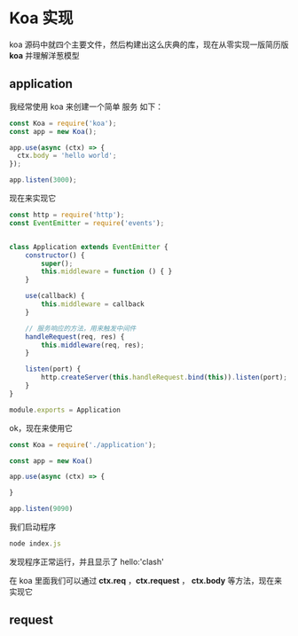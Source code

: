# Koa 实现

koa 源码中就四个主要文件，然后构建出这么庆典的库，现在从零实现一版简历版 **koa** 并理解洋葱模型

## application

我经常使用 koa 来创建一个简单 服务 如下：
```js
const Koa = require('koa');
const app = new Koa();

app.use(async (ctx) => {
  ctx.body = 'hello world';
});

app.listen(3000);
```

现在来实现它

```js
const http = require('http');
const EventEmitter = require('events');


class Application extends EventEmitter {
    constructor() {
        super();
        this.middleware = function () { }
    }

    use(callback) {
        this.middleware = callback
    }

    // 服务响应的方法，用来触发中间件
    handleRequest(req, res) {
        this.middleware(req, res);
    }

    listen(port) {
        http.createServer(this.handleRequest.bind(this)).listen(port);
    }
}

module.exports = Application
```

ok，现在来使用它

```js
const Koa = require('./application');

const app = new Koa()

app.use(async (ctx) => {

}

app.listen(9090)
```

我们启动程序

```js
node index.js
```

发现程序正常运行，并且显示了 hello:'clash'

在 koa 里面我们可以通过 **ctx.req** ，**ctx.request** ， **ctx.body** 等方法，现在来实现它

## request